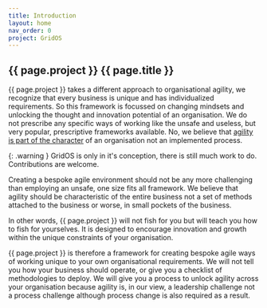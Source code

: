 ```yaml
---
title: Introduction
layout: home
nav_order: 0
project: GridOS
---
```


## {{ page.project }} {{ page.title }}

{{ page.project }} takes a different approach to organisational agility, we recognize that every business is unique and has individualized requirements. So this framework is focussed on changing mindsets and unlocking the thought and innovation potential of an organisation. We do not prescribe any specific ways of working like the unsafe and useless, but very popular, prescriptive frameworks available. No, we believe that [agility is part of the character](/docs/concepts/agile_as_character) of an organisation not an implemented process.

{: .warning }
GridOS is only in it's conception, there is still much work to do. Contributions are welcome.

Creating a bespoke agile environment should not be any more challenging than employing an unsafe, one size fits all framework. We believe that agility should be characteristic of the entire business not a set of methods attached to the business or worse, in small pockets of the business.

In other words, {{ page.project }} will not fish for you but will teach you how to fish for yourselves. It is designed to encourage innovation and growth within the unique constraints of your organisation.

{{ page.project }} is therefore a framework for creating bespoke agile ways of working unique to your own organisational requirements. We will not tell you how your business should operate, or give you a checklist of methodologies to deploy. We will give you a process to unlock agility across your organisation because agility is, in our view, a leadership challenge not a process challenge although process change is also required as a result.
